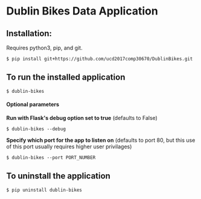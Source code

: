 # Dublin Bikes Data Application

## Installation:

Requires python3, pip, and git.

    $ pip install git+https://github.com/ucd2017comp30670/DublinBikes.git

## To run the installed application

    $ dublin-bikes

#### Optional parameters

**Run with Flask's debug option set to true** (defaults to False)

    $ dublin-bikes --debug

**Specify which port for the app to listen on** (defaults to port 80, but this use of this port usually requires higher user privilages)

    $ dublin-bikes --port PORT_NUMBER


## To uninstall the application

    $ pip uninstall dublin-bikes

